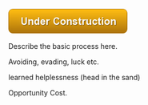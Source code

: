 ![Under Construction](images/state/uc.png)

Describe the basic process here.



Avoiding, evading, luck etc.


learned helplessness (head in the sand)


Opportunity Cost.